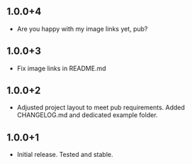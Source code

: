 ## 1.0.0+4

* Are you happy with my image links yet, pub?

## 1.0.0+3

* Fix image links in README.md

## 1.0.0+2

* Adjusted project layout to meet pub requirements. Added CHANGELOG.md and dedicated example folder.

## 1.0.0+1

* Initial release. Tested and stable.